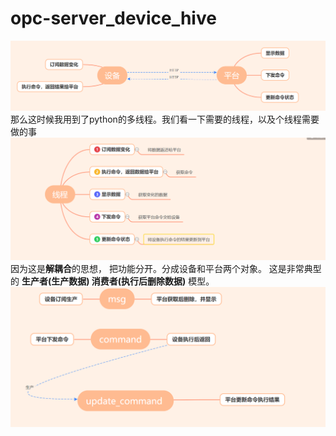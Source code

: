 # opc-server_device_hive
![image](关系.png)
那么这时候我用到了python的多线程。我们看一下需要的线程，以及个线程需要做的事
![image](线程.png)
因为这是**解耦合**的思想， 把功能分开。分成设备和平台两个对象。
这是非常典型的 **生产者(生产数据) 消费者(执行后删除数据)** 模型。
![image](数据.png)

